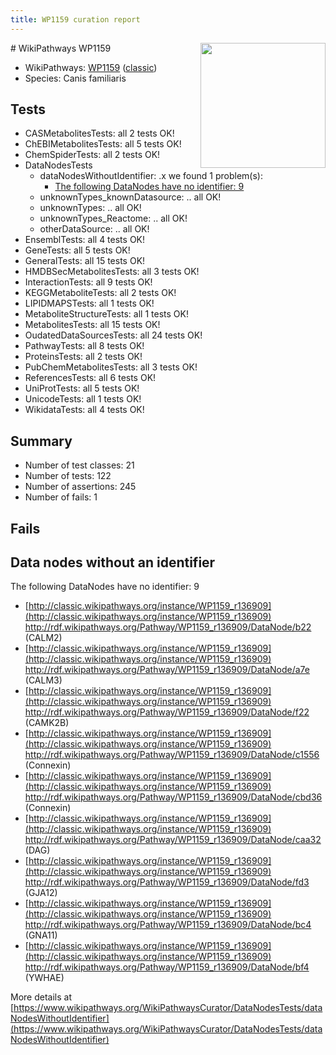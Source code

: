 ```yaml
---
title: WP1159 curation report
---
```


<img style="float: right; width: 200px" src="https://upload.wikimedia.org/wikipedia/commons/thumb/8/83/Wplogo_with_text_500.png/640px-Wplogo_with_text_500.png" />
# WikiPathways WP1159

* WikiPathways: [WP1159](https://wikipathways.org/pathways/WP1159) ([classic](https://classic.wikipathways.org/instance/WP1159))
* Species: Canis familiaris
## Tests
* CASMetabolitesTests: all 2 tests OK!
* ChEBIMetabolitesTests: all 5 tests OK!
* ChemSpiderTests: all 2 tests OK!
* DataNodesTests
    * dataNodesWithoutIdentifier: .x we found 1 problem(s):
        * [The following DataNodes have no identifier: 9](#d2d32fa8)
    * unknownTypes_knownDatasource: .. all OK!
    * unknownTypes: .. all OK!
    * unknownTypes_Reactome: .. all OK!
    * otherDataSource: .. all OK!
* EnsemblTests: all 4 tests OK!
* GeneTests: all 5 tests OK!
* GeneralTests: all 15 tests OK!
* HMDBSecMetabolitesTests: all 3 tests OK!
* InteractionTests: all 9 tests OK!
* KEGGMetaboliteTests: all 2 tests OK!
* LIPIDMAPSTests: all 1 tests OK!
* MetaboliteStructureTests: all 1 tests OK!
* MetabolitesTests: all 15 tests OK!
* OudatedDataSourcesTests: all 24 tests OK!
* PathwayTests: all 8 tests OK!
* ProteinsTests: all 2 tests OK!
* PubChemMetabolitesTests: all 3 tests OK!
* ReferencesTests: all 6 tests OK!
* UniProtTests: all 5 tests OK!
* UnicodeTests: all 1 tests OK!
* WikidataTests: all 4 tests OK!


## Summary

* Number of test classes: 21
* Number of tests: 122
* Number of assertions: 245
* Number of fails: 1

## Fails

<a name="d2d32fa8" />

## Data nodes without an identifier

The following DataNodes have no identifier: 9

* [http://classic.wikipathways.org/instance/WP1159_r136909](http://classic.wikipathways.org/instance/WP1159_r136909) http://rdf.wikipathways.org/Pathway/WP1159_r136909/DataNode/b22 (CALM2)
* [http://classic.wikipathways.org/instance/WP1159_r136909](http://classic.wikipathways.org/instance/WP1159_r136909) http://rdf.wikipathways.org/Pathway/WP1159_r136909/DataNode/a7e (CALM3)
* [http://classic.wikipathways.org/instance/WP1159_r136909](http://classic.wikipathways.org/instance/WP1159_r136909) http://rdf.wikipathways.org/Pathway/WP1159_r136909/DataNode/f22 (CAMK2B)
* [http://classic.wikipathways.org/instance/WP1159_r136909](http://classic.wikipathways.org/instance/WP1159_r136909) http://rdf.wikipathways.org/Pathway/WP1159_r136909/DataNode/c1556 (Connexin)
* [http://classic.wikipathways.org/instance/WP1159_r136909](http://classic.wikipathways.org/instance/WP1159_r136909) http://rdf.wikipathways.org/Pathway/WP1159_r136909/DataNode/cbd36 (Connexin)
* [http://classic.wikipathways.org/instance/WP1159_r136909](http://classic.wikipathways.org/instance/WP1159_r136909) http://rdf.wikipathways.org/Pathway/WP1159_r136909/DataNode/caa32 (DAG)
* [http://classic.wikipathways.org/instance/WP1159_r136909](http://classic.wikipathways.org/instance/WP1159_r136909) http://rdf.wikipathways.org/Pathway/WP1159_r136909/DataNode/fd3 (GJA12)
* [http://classic.wikipathways.org/instance/WP1159_r136909](http://classic.wikipathways.org/instance/WP1159_r136909) http://rdf.wikipathways.org/Pathway/WP1159_r136909/DataNode/bc4 (GNA11)
* [http://classic.wikipathways.org/instance/WP1159_r136909](http://classic.wikipathways.org/instance/WP1159_r136909) http://rdf.wikipathways.org/Pathway/WP1159_r136909/DataNode/bf4 (YWHAE)


More details at [https://www.wikipathways.org/WikiPathwaysCurator/DataNodesTests/dataNodesWithoutIdentifier](https://www.wikipathways.org/WikiPathwaysCurator/DataNodesTests/dataNodesWithoutIdentifier)

